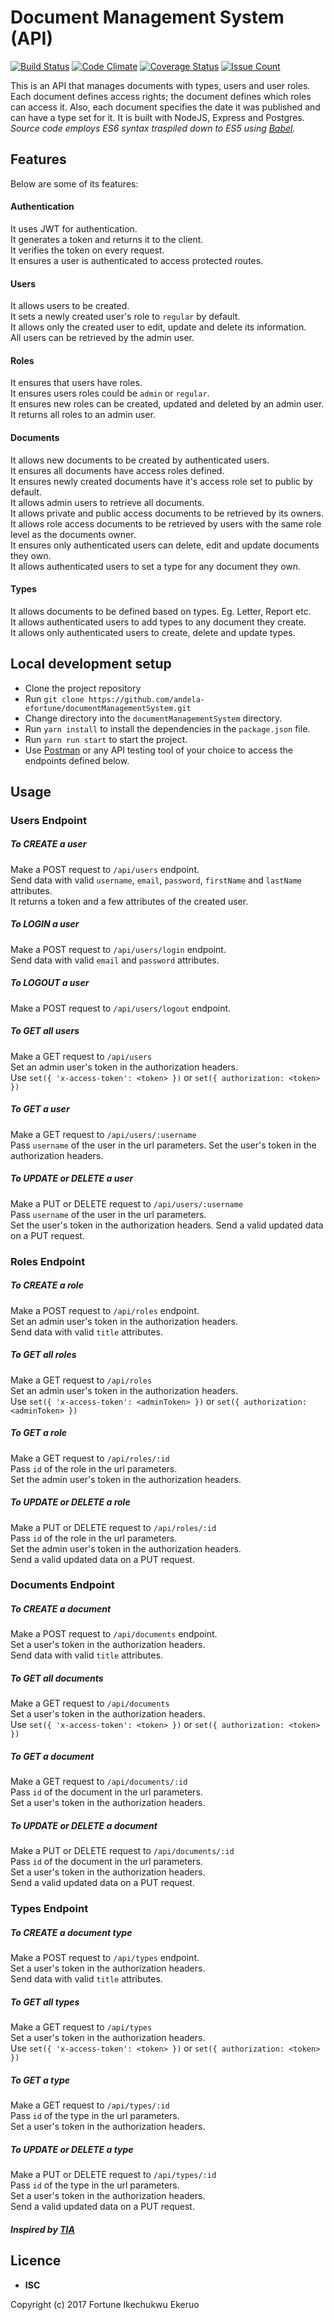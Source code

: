 # Document Management System (API)
[![Build Status](https://travis-ci.org/fortunee/documentManagementSystem.svg?branch=master)](https://travis-ci.org/fortunee/documentManagementSystem)
[![Code Climate](https://codeclimate.com/github/andela-efortune/documentManagementSystem/badges/gpa.svg)](https://codeclimate.com/github/andela-efortune/documentManagementSystem)
[![Coverage Status](https://coveralls.io/repos/github/andela-efortune/documentManagementSystem/badge.svg?branch=Feature%2FRoutes-Setup)](https://coveralls.io/github/andela-efortune/documentManagementSystem?branch=Feature%2FRoutes-Setup)
[![Issue Count](https://codeclimate.com/github/andela-efortune/documentManagementSystem/badges/issue_count.svg)](https://codeclimate.com/github/andela-efortune/documentManagementSystem)

This is an API that manages documents with types, users and user roles. Each document defines access rights; the document defines which roles can access it. Also, each document specifies the date it was published and can have a type set for it. It is built with NodeJS, Express and Postgres.  
_Source code employs ES6 syntax traspiled down to ES5 using [Babel](babel.io)._

## Features
Below are some of its features:

#### Authentication
It uses JWT for authentication.  
It generates a token and returns it to the client.  
It verifies the token on every request.  
It ensures a user is authenticated to access protected routes.

#### Users
It allows users to be created.  
It sets a newly created user's role to `regular` by default.   
It allows only the created user to edit, update and delete its information.   
All users can be retrieved by the admin user.

#### Roles
It ensures that users have roles.   
It ensures users roles could be `admin` or `regular`.   
It ensures new roles can be created, updated and deleted by an admin user.   
It returns all roles to an admin user.

#### Documents
It allows new documents to be created by authenticated users.  
It ensures all documents have access roles defined.   
It ensures newly created documents have it's access role set to public by default.  
It allows admin users to retrieve all documents.  
It allows private and public access documents to be retrieved by its owners.  
It allows role access documents to be retrieved by users with the same role level as the documents owner.   
It ensures only authenticated users can delete, edit and update documents they own.   
It allows authenticated users to set a type for any document they own.   

#### Types
It allows documents to be defined based on types. Eg. Letter, Report etc.   
It allows authenticated users to add types to any document they create.   
It allows only authenticated users to create, delete and update types.   


## Local development setup
* Clone the project repository
* Run `git clone https://github.com/andela-efortune/documentManagementSystem.git`
* Change directory into the `documentManagementSystem` directory.
* Run `yarn install` to install the dependencies in the `package.json` file.
* Run `yarn run start` to start the project.
* Use [Postman](https://chrome.google.com/webstore/detail/postman-rest-client-packa/fhbjgbiflinjbdggehcddcbncdddomop?hl=en) or any API testing tool of your choice to access the endpoints defined below.

## Usage

### Users Endpoint

##### _To CREATE a user_
Make a POST request to `/api/users` endpoint.  
Send data with valid `username`, `email`, `password`,  `firstName` and  `lastName` attributes.   
It returns a token and a few attributes of the created user.  

##### _To LOGIN a user_   
Make a POST request to `/api/users/login` endpoint.   
Send data with valid `email` and `password` attributes.

##### _To LOGOUT a user_   
Make a POST request to `/api/users/logout` endpoint.

##### _To GET all users_  
Make a GET request to `/api/users`  
Set an admin user's token in the authorization headers.  
Use `set({ 'x-access-token': <token> })` or `set({ authorization: <token> })`

##### _To GET a user_   
Make a GET request to `/api/users/:username`   
Pass `username` of the user in the url parameters.
Set the user's token in the authorization headers.

##### _To UPDATE or DELETE a user_  
Make a PUT or DELETE request to `/api/users/:username`   
Pass `username` of the user in the url parameters.    
Set the user's token in the authorization headers.
Send a valid updated data on a PUT request.

### Roles Endpoint

##### _To CREATE a role_   
Make a POST request to `/api/roles` endpoint.  
Set an admin user's token in the authorization headers.   
Send data with valid `title` attributes.    

##### _To GET all roles_  
Make a GET request to `/api/roles`  
Set an admin user's token in the authorization headers.  
Use `set({ 'x-access-token': <adminToken> })` or `set({ authorization: <adminToken> })`

##### _To GET a role_   
Make a GET request to `/api/roles/:id`  
Pass `id` of the role in the url parameters.  
Set the admin user's token in the authorization headers.

##### _To UPDATE or DELETE a role_  
Make a PUT or DELETE request to `/api/roles/:id`   
Pass `id` of the role in the url parameters.  
Set the admin user's token in the authorization headers.   
Send a valid updated data on a PUT request.

### Documents Endpoint

##### _To CREATE a document_   
Make a POST request to `/api/documents` endpoint.  
Set a user's token in the authorization headers.   
Send data with valid `title` attributes.    

##### _To GET all documents_  
Make a GET request to `/api/documents`  
Set a user's token in the authorization headers.  
Use `set({ 'x-access-token': <token> })` or `set({ authorization: <token> })`

##### _To GET a document_   
Make a GET request to `/api/documents/:id`  
Pass `id` of the document in the url parameters.  
Set a user's token in the authorization headers.

##### _To UPDATE or DELETE a document_  
Make a PUT or DELETE request to `/api/documents/:id`   
Pass `id` of the document in the url parameters.  
Set a user's token in the authorization headers.   
Send a valid updated data on a PUT request.

### Types Endpoint

##### _To CREATE a document type_   
Make a POST request to `/api/types` endpoint.  
Set a user's token in the authorization headers.   
Send data with valid `title` attributes.    

##### _To GET all types_  
Make a GET request to `/api/types`  
Set a user's token in the authorization headers.  
Use `set({ 'x-access-token': <token> })` or `set({ authorization: <token> })`

##### _To GET a type_   
Make a GET request to `/api/types/:id`  
Pass `id` of the type in the url parameters.  
Set a user's token in the authorization headers.

##### _To UPDATE or DELETE a type_  
Make a PUT or DELETE request to `/api/types/:id`   
Pass `id` of the type in the url parameters.  
Set a user's token in the authorization headers.   
Send a valid updated data on a PUT request.

##### Inspired by [TIA](https://andela.com/)

## Licence
* **ISC**

Copyright (c) 2017 Fortune Ikechukwu Ekeruo
